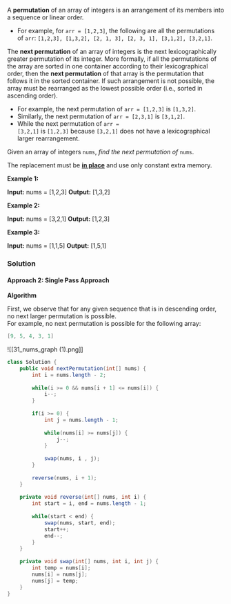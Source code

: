 A **permutation** of an array of integers is an arrangement of its members into a sequence or linear order.

- For example, for `arr = [1,2,3]`, the following are all the permutations of `arr`: `[1,2,3], [1,3,2], [2, 1, 3], [2, 3, 1], [3,1,2], [3,2,1]`.

The **next permutation** of an array of integers is the next lexicographically greater permutation of its integer. More formally, if all the permutations of the array are sorted in one container according to their lexicographical order, then the **next permutation** of that array is the permutation that follows it in the sorted container. If such arrangement is not possible, the array must be rearranged as the lowest possible order (i.e., sorted in ascending order).

- For example, the next permutation of `arr = [1,2,3]` is `[1,3,2]`.
- Similarly, the next permutation of `arr = [2,3,1]` is `[3,1,2]`.
- While the next permutation of `arr = [3,2,1]` is `[1,2,3]` because `[3,2,1]` does not have a lexicographical larger rearrangement.

Given an array of integers `nums`, _find the next permutation of_ `nums`.

The replacement must be **[in place](http://en.wikipedia.org/wiki/In-place_algorithm)** and use only constant extra memory.

**Example 1:**

**Input:** nums = [1,2,3]
**Output:** [1,3,2]

**Example 2:**

**Input:** nums = [3,2,1]
**Output:** [1,2,3]

**Example 3:**

**Input:** nums = [1,1,5]
**Output:** [1,5,1]

### Solution

#### Approach 2: Single Pass Approach

**Algorithm**

First, we observe that for any given sequence that is in descending order, no next larger permutation is possible.  
For example, no next permutation is possible for the following array:

```csharp
[9, 5, 4, 3, 1]
```

![[31_nums_graph (1).png]]



```java
class Solution {
    public void nextPermutation(int[] nums) {
        int i = nums.length - 2;
        
        while(i >= 0 && nums[i + 1] <= nums[i]) {
            i--;
        }
        
        if(i >= 0) {
            int j = nums.length - 1;
            
            while(nums[i] >= nums[j]) {
                j--;
            }
            
            swap(nums, i , j);
        }
        
        reverse(nums, i + 1);
    }
    
    private void reverse(int[] nums, int i) {
        int start = i, end = nums.length - 1;
        
        while(start < end) {
            swap(nums, start, end);
            start++;
            end--;
        }
    }
    
    private void swap(int[] nums, int i, int j) {
        int temp = nums[i];
        nums[i] = nums[j];
        nums[j] = temp;
    }
}
```